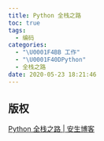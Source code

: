 ```yaml
---
title: Python 全栈之路
toc: true
tags:
  - 编码
categories:
  - "\U0001F4BB 工作"
  - "\U0001F40DPython"
  - 全栈之路
date: 2020-05-23 18:21:46
---
```


## 版权

[Python 全栈之路 | 安生博客](https://blog.ansheng.me/article/python-full-stack-way)
